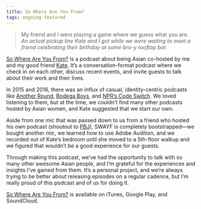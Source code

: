 ```yaml
---
title: So Where Are You From?
tags: ongoing featured
---
```



> My friend and I were playing a game where we guess what you are.  
_An actual pickup line Kate and I got while we were waiting to meet a friend celebrating their birthday at some bro-y rooftop bar._

[So Where Are You From?](https://swayfpodcast.com) Is a podcast about being Asian co-hosted by me and my good friend [Kate](https://katematsumoto.com). It’s a conversation-format podcast where we check in on each other, discuss recent events, and invite guests to talk about their work and their lives. 

In 2015 and 2016, there was an influx of casual, identity-centric podcasts like [Another Round](https://www.buzzfeed.com/anotherround), [Bodega Boys](https://soundcloud.com/bodega-sushi), and [NPR’s Code Switch](https://www.npr.org/podcasts/510312/codeswitch). We loved listening to them, but at the time, we couldn’t find many other podcasts hosted by Asian women, and Kate suggested that we start our own.

Aside from one mic that was passed down to us from a friend who hosted his own podcast (shoutout to [PBJ](http://pbj.me/)), SWAYF is completely bootstrapped—we bought another mic, we learned how to use Adobe Audition, and we recorded out of Kate’s bedroom until she moved to a 5th-floor walkup and we figured that wouldn’t be a good experience for our guests. 

Through making this podcast, we’ve had the opportunity to talk with so many other awesome Asian people, and I’m grateful for the experiences and insights I’ve gained from them. It’s a personal project, and we’re always trying to be better about releasing episodes on a regular cadence, but I’m really proud of this podcast and of us for doing it.

[So Where Are You From?](https://swayfpodcast.com) is available on iTunes, Google Play, and SoundCloud.